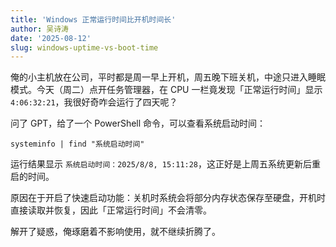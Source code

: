 ```yaml
---
title: 'Windows 正常运行时间比开机时间长'
author: 吴诗涛
date: '2025-08-12'
slug: windows-uptime-vs-boot-time
---
```


俺的小主机放在公司，平时都是周一早上开机，周五晚下班关机，中途只进入睡眠模式。今天（周二）点开任务管理器，在 CPU 一栏竟发现「正常运行时间」显示 `4:06:32:21`，我很好奇咋会运行了四天呢？

问了 GPT，给了一个 PowerShell 命令，可以查看系统启动时间：

```psl
systeminfo | find "系统启动时间"
```

运行结果显示 `系统启动时间：2025/8/8, 15:11:28`，这正好是上周五系统更新后重启的时间。

原因在于开启了快速启动功能：关机时系统会将部分内存状态保存至硬盘，开机时直接读取并恢复，因此「正常运行时间」不会清零。

解开了疑惑，俺琢磨着不影响使用，就不继续折腾了。
